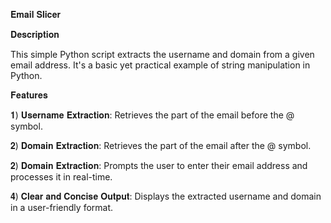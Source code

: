 𝐄𝐦𝐚𝐢𝐥 𝐒𝐥𝐢𝐜𝐞𝐫


𝐃𝐞𝐬𝐜𝐫𝐢𝐩𝐭𝐢𝐨𝐧 

This simple Python script extracts the username and domain from a given email address. It's a basic yet practical example of string manipulation in Python.


𝐅𝐞𝐚𝐭𝐮𝐫𝐞𝐬

𝟏) 𝐔𝐬𝐞𝐫𝐧𝐚𝐦𝐞 𝐄𝐱𝐭𝐫𝐚𝐜𝐭𝐢𝐨𝐧: Retrieves the part of the email before the @ symbol.

𝟐) 𝐃𝐨𝐦𝐚𝐢𝐧 𝐄𝐱𝐭𝐫𝐚𝐜𝐭𝐢𝐨𝐧: Retrieves the part of the email after the @ symbol.

𝟐) 𝐃𝐨𝐦𝐚𝐢𝐧 𝐄𝐱𝐭𝐫𝐚𝐜𝐭𝐢𝐨𝐧: Prompts the user to enter their email address and processes it in real-time.

𝟒) 𝐂𝐥𝐞𝐚𝐫 𝐚𝐧𝐝 𝐂𝐨𝐧𝐜𝐢𝐬𝐞 𝐎𝐮𝐭𝐩𝐮𝐭: Displays the extracted username and domain in a user-friendly format.
